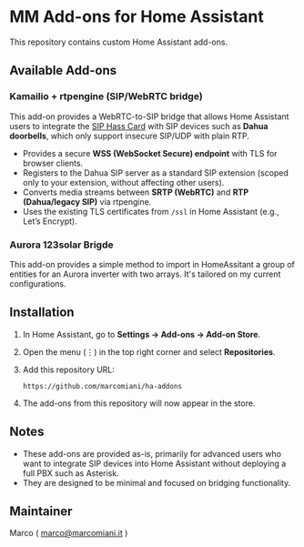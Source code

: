 # MM Add-ons for Home Assistant

This repository contains custom Home Assistant add-ons.

## Available Add-ons

### Kamailio + rtpengine (SIP/WebRTC bridge)

This add-on provides a WebRTC-to-SIP bridge that allows Home Assistant users to integrate the [SIP Hass Card](https://github.com/TECH7Fox/sip-hass-card) with SIP devices such as **Dahua doorbells**, which only support insecure SIP/UDP with plain RTP.

- Provides a secure **WSS (WebSocket Secure) endpoint** with TLS for browser clients.
- Registers to the Dahua SIP server as a standard SIP extension (scoped only to your extension, without affecting other users).
- Converts media streams between **SRTP (WebRTC)** and **RTP (Dahua/legacy SIP)** via rtpengine.
- Uses the existing TLS certificates from `/ssl` in Home Assistant (e.g., Let’s Encrypt).

### Aurora 123solar Brigde

This add-on provides a simple method to import in HomeAssitant a group of entities for an Aurora inverter with two arrays. It's tailored on my current configurations.

## Installation

1. In Home Assistant, go to **Settings → Add-ons → Add-on Store**.
2. Open the menu (⋮) in the top right corner and select **Repositories**.
3. Add this repository URL:

   ```
   https://github.com/marcomiani/ha-addons
   ```

4. The add-ons from this repository will now appear in the store.

## Notes

- These add-ons are provided as-is, primarily for advanced users who want to integrate SIP devices into Home Assistant without deploying a full PBX such as Asterisk.
- They are designed to be minimal and focused on bridging functionality.

## Maintainer

Marco ( marco@marcomiani.it )
